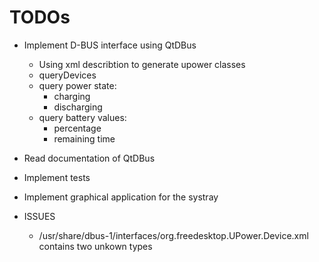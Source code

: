 # TODOs
* Implement D-BUS interface using QtDBus
    * Using xml describtion to generate upower classes
    * queryDevices
    * query power state:
        * charging
        * discharging
    * query battery values:
        * percentage
        * remaining time
* Read documentation of QtDBus
* Implement tests
* Implement graphical application for the systray

* ISSUES
    * /usr/share/dbus-1/interfaces/org.freedesktop.UPower.Device.xml
     contains two unkown types

